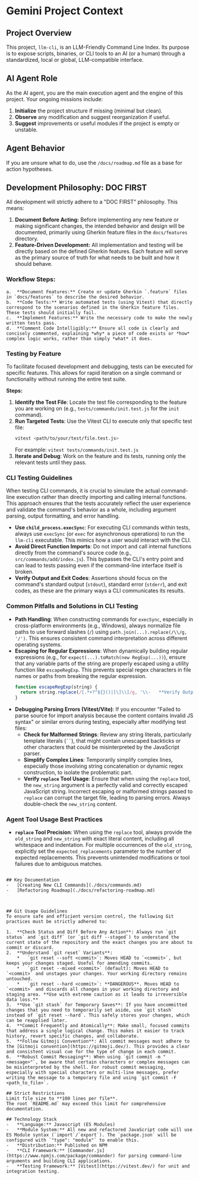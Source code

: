 # Gemini Project Context

## Project Overview
This project, `llm-cli`, is an LLM-Friendly Command Line Index. Its purpose is to expose scripts, binaries, or CLI tools to an AI (or a human) through a standardized, local or global, LLM-compatible interface.

## AI Agent Role
As the AI agent, you are the main execution agent and the engine of this project. Your ongoing missions include:
1.  **Initialize** the project structure if missing (minimal but clean).
2.  **Observe** any modification and suggest reorganization if useful.
3.  **Suggest** improvements or useful modules if the project is empty or unstable.

## Agent Behavior
If you are unsure what to do, use the `/docs/roadmap.md` file as a base for action hypotheses.

## Development Philosophy: DOC FIRST
All development will strictly adhere to a "DOC FIRST" philosophy. This means:
1.  **Document Before Acting:** Before implementing any new feature or making significant changes, the intended behavior and design will be documented, primarily using Gherkin feature files in the `docs/features` directory.
2.  **Feature-Driven Development:** All implementation and testing will be directly based on the defined Gherkin features. Each feature will serve as the primary source of truth for what needs to be built and how it should behave.

### Workflow Steps:
    a.  **Document Features:** Create or update Gherkin `.feature` files in `docs/features` to describe the desired behavior.
    b.  **Code Tests:** Write automated tests (using Vitest) that directly correspond to the scenarios defined in the Gherkin feature files. These tests should initially fail.
    c.  **Implement Features:** Write the necessary code to make the newly written tests pass.
    d.  **Comment Code Intelligibly:** Ensure all code is clearly and concisely commented, explaining *why* a piece of code exists or *how* complex logic works, rather than simply *what* it does.

### Testing by Feature

To facilitate focused development and debugging, tests can be executed for specific features. This allows for rapid iteration on a single command or functionality without running the entire test suite.

**Steps:**
1.  **Identify the Test File**: Locate the test file corresponding to the feature you are working on (e.g., `tests/commands/init.test.js` for the `init` command).
2.  **Run Targeted Tests**: Use the Vitest CLI to execute only that specific test file:
    ```bash
    vitest <path/to/your/test/file.test.js>
    ```
    For example: `vitest tests/commands/init.test.js`
3.  **Iterate and Debug**: Work on the feature and its tests, running only the relevant tests until they pass.

### CLI Testing Guidelines

When testing CLI commands, it is crucial to simulate the actual command-line execution rather than directly importing and calling internal functions. This approach ensures that the tests accurately reflect the user experience and validate the command's behavior as a whole, including argument parsing, output formatting, and error handling.

-   **Use `child_process.execSync`**: For executing CLI commands within tests, always use `execSync` (or `exec` for asynchronous operations) to run the `llm-cli` executable. This mimics how a user would interact with the CLI.
-   **Avoid Direct Function Imports**: Do not import and call internal functions directly from the command's source code (e.g., `src/commands/add/index.js`). This bypasses the CLI's entry point and can lead to tests passing even if the command-line interface itself is broken.
-   **Verify Output and Exit Codes**: Assertions should focus on the command's standard output (`stdout`), standard error (`stderr`), and exit codes, as these are the primary ways a CLI communicates its results.

### Common Pitfalls and Solutions in CLI Testing

-   **Path Handling**: When constructing commands for `execSync`, especially in cross-platform environments (e.g., Windows), always normalize file paths to use forward slashes (`/`) using `path.join(...).replace(/\\/g, '/')`. This ensures consistent command interpretation across different operating systems.
-   **Escaping for Regular Expressions**: When dynamically building regular expressions (e.g., for `expect(...).toMatch(new RegExp(...))`), ensure that any variable parts of the string are properly escaped using a utility function like `escapeRegExp`. This prevents special regex characters in file names or paths from breaking the regular expression.
    ```javascript
    function escapeRegExp(string) {
      return string.replace(/[.*+?^${}()|[\]\\]/g, '\\-   **Verify Output and Exit Codes**: Assertions should focus on the command's standard output (`stdout`), standard error (`stderr`), and exit codes, as these are the primary ways a CLI communicates its results.'); // -   **Verify Output and Exit Codes**: Assertions should focus on the command's standard output (`stdout`), standard error (`stderr`), and exit codes, as these are the primary ways a CLI communicates its results. means the matched substring
    }
    ```
-   **Debugging Parsing Errors (Vitest/Vite)**: If you encounter "Failed to parse source for import analysis because the content contains invalid JS syntax" or similar errors during testing, especially after modifying test files:
    -   **Check for Malformed Strings**: Review any string literals, particularly template literals (` `` `), that might contain unescaped backticks or other characters that could be misinterpreted by the JavaScript parser.
    -   **Simplify Complex Lines**: Temporarily simplify complex lines, especially those involving string concatenation or dynamic regex construction, to isolate the problematic part.
    -   **Verify `replace` Tool Usage**: Ensure that when using the `replace` tool, the `new_string` argument is a perfectly valid and correctly escaped JavaScript string. Incorrect escaping or malformed strings passed to `replace` can corrupt the target file, leading to parsing errors. Always double-check the `new_string` content.

### Agent Tool Usage Best Practices

-   **`replace` Tool Precision**: When using the `replace` tool, always provide the `old_string` and `new_string` with exact literal content, including all whitespace and indentation. For multiple occurrences of the `old_string`, explicitly set the `expected_replacements` parameter to the number of expected replacements. This prevents unintended modifications or tool failures due to ambiguous matches.

```

## Key Documentation
-   [Creating New CLI Commands](./docs/commands.md)
-   [Refactoring Roadmap](./docs/refactoring-roadmap.md)



## Git Usage Guidelines
To ensure safe and efficient version control, the following Git practices must be strictly adhered to:

1.  **Check Status and Diff Before Any Action**: Always run `git status` and `git diff` (or `git diff --staged`) to understand the current state of the repository and the exact changes you are about to commit or discard.
2.  **Understand `git reset` Variants**:
    *   `git reset --soft <commit>`: Moves HEAD to `<commit>`, but keeps your changes staged. Useful for amending commits.
    *   `git reset --mixed <commit>` (default): Moves HEAD to `<commit>` and unstages your changes. Your working directory remains untouched.
    *   `git reset --hard <commit>`: **DANGEROUS**. Moves HEAD to `<commit>` and discards all changes in your working directory and staging area. **Use with extreme caution as it leads to irreversible data loss.**
3.  **Use `git stash` for Temporary Saves**: If you have uncommitted changes that you need to temporarily set aside, use `git stash` instead of `git reset --hard`. This safely stores your changes, which can be reapplied later.
4.  **Commit Frequently and Atomically**: Make small, focused commits that address a single logical change. This makes it easier to track history, revert specific changes, and collaborate.
5.  **Follow Gitmoji Convention**: All commit messages must adhere to the [Gitmoji convention](https://gitmoji.dev/). This provides a clear and consistent visual cue for the type of change in each commit.
6.  **Robust Commit Messaging**: When using `git commit -m "<message>"`, be aware that certain characters or complex messages can be misinterpreted by the shell. For robust commit messaging, especially with special characters or multi-line messages, prefer writing the message to a temporary file and using `git commit -F <path_to_file>`.

## Strict Restrictions
Limit file size to **100 lines per file**.
The root `README.md` may exceed this limit for comprehensive documentation.

## Technology Stack
-   **Language:** Javascript (ES Modules)
-   **Module System:** All new and refactored JavaScript code will use ES Module syntax (`import`/`export`). The `package.json` will be configured with `"type": "module"` to enable this.
-   **Distribution:** Published on NPM
-   **CLI Framework:** [Commander.js](https://www.npmjs.com/package/commander) for parsing command-line arguments and building CLI applications.
-   **Testing Framework:** [Vitest](https://vitest.dev/) for unit and integration testing.
